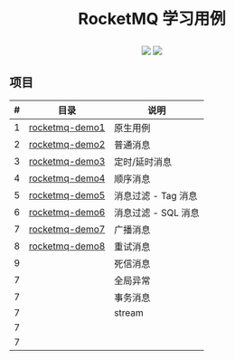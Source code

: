 <h1 align="center" style="margin: 30px 0 30px; font-weight: bold;">RocketMQ 学习用例</h1>
<p align="center">
	<a href="#"><img src="https://img.shields.io/badge/Springboot-2.3.12-blue"></a>
	<a href="#"><img src="https://img.shields.io/badge/license%20-MIT-green"></a>


## 项目

| #   | 目录                                 | 说明                  |
|-----|------------------------------------| ----------------------- |
| 1   | [rocketmq-demo1](./rocketmq-demo1) | 原生用例 |
| 2   | [rocketmq-demo2](./rocketmq-demo2) | 普通消息 |
| 3   | [rocketmq-demo3](./rocketmq-demo3) | 定时/延时消息 |
| 4   | [rocketmq-demo4](./rocketmq-demo4) | 顺序消息 |
| 5   | [rocketmq-demo5](./rocketmq-demo5) | 消息过滤 - Tag 消息 |
| 6   | [rocketmq-demo6](./rocketmq-demo6) | 消息过滤 - SQL 消息 |
| 7   | [rocketmq-demo7](./rocketmq-demo7) | 广播消息 |
| 8   | [rocketmq-demo8](./rocketmq-demo8) | 重试消息 |
| 9   |                                    | 死信消息 |
| 7   |                                    | 全局异常 |
| 7   |                                    | 事务消息 |
| 7   |                                    | stream |
| 7   |                                    |  |
| 7   |                                    |  |











